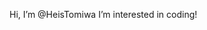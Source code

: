  Hi, I’m @HeisTomiwa I’m interested in coding!

<!---
HeisTomiwa/HeisTomiwa is a ✨ special ✨ repository because its `README.md` (this file) appears on your GitHub profile.
You can click the Preview link to take a look at your changes.
--->
